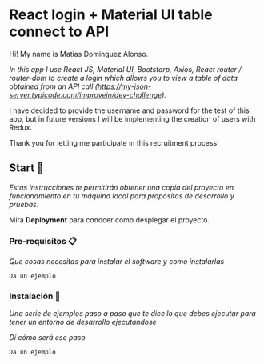  # React login + Material UI table connect to API

 Hi! My name is Matias Dominguez Alonso.

_In this app I use React JS, Material UI, Bootstarp, Axios, React router / router-dom to create a login which allows you to view a table of data obtained from an API call (https://my-json-server.typicode.com/improvein/dev-challenge)._

I have decided to provide the username and password for the test of this app, but in future versions I will be implementing the creation of users with Redux.

Thank you for letting me participate in this recruitment process!

## Start 🚀

_Estas instrucciones te permitirán obtener una copia del proyecto en funcionamiento en tu máquina local para propósitos de desarrollo y pruebas._

Mira **Deployment** para conocer como desplegar el proyecto.


### Pre-requisitos 📋

_Que cosas necesitas para instalar el software y como instalarlas_

```
Da un ejemplo
```

### Instalación 🔧

_Una serie de ejemplos paso a paso que te dice lo que debes ejecutar para tener un entorno de desarrollo ejecutandose_

_Dí cómo será ese paso_

```
Da un ejemplo
```

